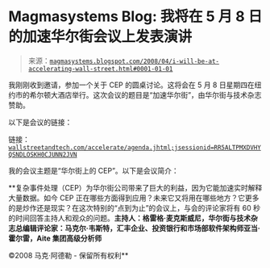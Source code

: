 <!--yml

分类：未分类

日期：2024-05-18 05:02:48

-->

# Magmasystems Blog: 我将在 5 月 8 日的加速华尔街会议上发表演讲

> 来源：[`magmasystems.blogspot.com/2008/04/i-will-be-at-accelerating-wall-street.html#0001-01-01`](http://magmasystems.blogspot.com/2008/04/i-will-be-at-accelerating-wall-street.html#0001-01-01)

我刚刚收到邀请，参加一个关于 CEP 的圆桌讨论。这将会在 5 月 8 日星期四在纽约市的希尔顿大酒店举行。这次会议的题目是“加速华尔街”，由华尔街与技术杂志赞助。

以下是会议的链接：

链接：[`wallstreetandtech.com/accelerate/agenda.jhtml;jsessionid=RR5ALTPMXDVHYQSNDLOSKH0CJUNN2JVN`](http://wallstreetandtech.com/accelerate/agenda.jhtml;jsessionid=RR5ALTPMXDVHYQSNDLOSKH0CJUNN2JVN)

我的会议主题是“华尔街上的 CEP”。以下是会议简介：

**复杂事件处理（CEP）为华尔街公司带来了巨大的利益，因为它能加速实时解释大量数据。如今 CEP 正在哪些方面得到应用？未来它又将用在哪些地方？它更多的是炒作还是现实？在这次特别的“点到为止”的会议上，与会的评论家将有 60 秒的时间回答主持人和观众的问题。**主持人：**格雷格·麦克斯威尼，华尔街与技术杂志总编辑**评论家：**马克尔·韦斯特，汇丰企业、投资银行和市场部软件架构师**亚当·霍尔雷，Aite 集团高级分析师**

©2008 马克·阿德勒 - 保留所有权利**
